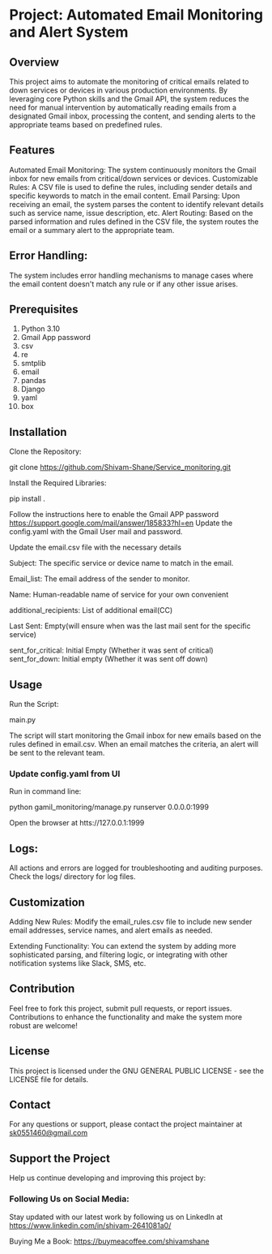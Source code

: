 # Project: Automated Email Monitoring and Alert System

## Overview

This project aims to automate the monitoring of critical emails related to down services or devices in various production environments. By leveraging core Python skills and the Gmail API, the system reduces the need for manual intervention by automatically reading emails from a designated Gmail inbox, processing the content, and sending alerts to the appropriate teams based on predefined rules.

## Features
Automated Email Monitoring: The system continuously monitors the Gmail inbox for new emails from critical/down services or devices.
Customizable Rules: A CSV file is used to define the rules, including sender details and specific keywords to match in the email content.
Email Parsing: Upon receiving an email, the system parses the content to identify relevant details such as service name, issue description, etc.
Alert Routing: Based on the parsed information and rules defined in the CSV file, the system routes the email or a summary alert to the appropriate team.

## Error Handling:

The system includes error handling mechanisms to manage cases where the email content doesn't match any rule or if any other issue arises.

## Prerequisites
1. Python 3.10
2. Gmail App password
3. csv
4. re
5. smtplib
6. email
7. pandas
8. Django
9. yaml
10. box

## Installation
Clone the Repository:

git clone https://github.com/Shivam-Shane/Service_monitoring.git

Install the Required Libraries:

pip install . 

Follow the instructions here to enable the Gmail APP password
https://support.google.com/mail/answer/185833?hl=en
Update the config.yaml with the Gmail User mail and password.

Update the email.csv file with the necessary details

Subject: The specific service or device name to match in the email.

Email_list: The email address of the sender to monitor.

Name: Human-readable name of service for your own convenient

additional_recipients: List of additional email(CC)

Last Sent: Empty(will ensure when was the last mail sent for the specific service)

sent_for_critical: Initial Empty (Whether it was sent of critical)
sent_for_down: Initial empty (Whether it was sent off down)



## Usage
Run the Script:

main.py

The script will start monitoring the Gmail inbox for new emails based on the rules defined in email.csv.
When an email matches the criteria, an alert will be sent to the relevant team.

### Update config.yaml from UI
Run in command line: 

python gamil_monitoring/manage.py runserver 0.0.0.0:1999

Open the browser at htts://127.0.0.1:1999


## Logs:

All actions and errors are logged for troubleshooting and auditing purposes. Check the logs/ directory for log files.


## Customization

Adding New Rules: Modify the email_rules.csv file to include new sender email addresses, service names, and alert emails as needed.

Extending Functionality: You can extend the system by adding more sophisticated parsing, and filtering logic, or integrating with other notification systems like Slack, SMS, etc.

## Contribution
Feel free to fork this project, submit pull requests, or report issues. Contributions to enhance the functionality and make the system more robust are welcome!

## License
This project is licensed under the GNU GENERAL PUBLIC LICENSE - see the LICENSE file for details.

## Contact
For any questions or support, please contact the project maintainer at sk0551460@gmail.com

## Support the Project
Help us continue developing and improving this project by:

### Following Us on Social Media: 

Stay updated with our latest work by following us on LinkedIn at https://www.linkedin.com/in/shivam-2641081a0/

Buying Me a Book: https://buymeacoffee.com/shivamshane
